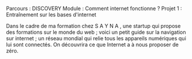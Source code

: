Parcours : DISCOVERY
Module   : Comment internet fonctionne ?
Projet 1 : Entraînement sur les bases d'internet 

Dans le cadre de ma formation chez  S A Y N A , une startup qui propose des formations sur le monde du web ; voici un petit guide sur la navigation sur internet ; un réseau mondial qui relie tous les appareils numériques qui lui sont connectés. On découvrira ce que Internet a à nous proposer de zéro.
